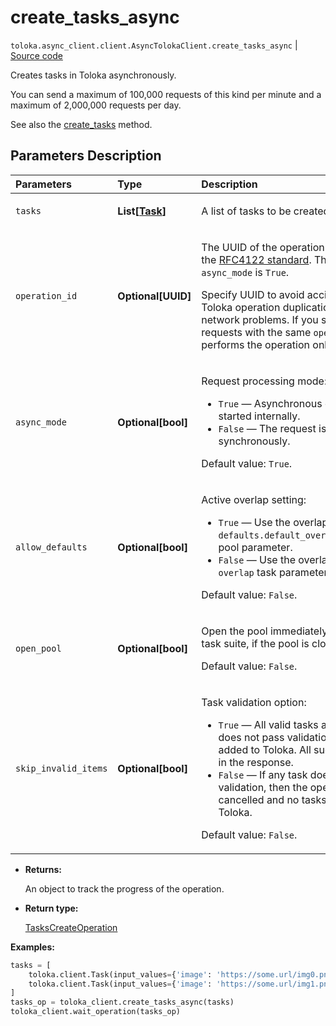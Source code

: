 # create_tasks_async
`toloka.async_client.client.AsyncTolokaClient.create_tasks_async` | [Source code](https://github.com/Toloka/toloka-kit/blob/v1.2.1/src/client/__init__.py#L0)

Creates tasks in Toloka asynchronously.


You can send a maximum of 100,000 requests of this kind per minute and a maximum of 2,000,000 requests per day.

See also the [create_tasks](toloka.client.TolokaClient.create_tasks.md) method.

## Parameters Description

| Parameters | Type | Description |
| :----------| :----| :-----------|
`tasks`|**List\[[Task](toloka.client.task.Task.md)\]**|<p>A list of tasks to be created.</p>
`operation_id`|**Optional\[UUID\]**|<p>The UUID of the operation that conforms to the [RFC4122 standard](https://tools.ietf.org/html/rfc4122). The UUID is used if `async_mode` is `True`.</p> <p>Specify UUID to avoid accidental errors like Toloka operation duplication caused by network problems. If you send several requests with the same `operation_id`, Toloka performs the operation only once.</p>
`async_mode`|**Optional\[bool\]**|<p>Request processing mode:</p> <ul> <li>`True` — Asynchronous operation is started internally.</li> <li>`False` — The request is processed synchronously.</li> </ul> <p>Default value: `True`.</p>
`allow_defaults`|**Optional\[bool\]**|<p>Active overlap setting:</p> <ul> <li>`True` — Use the overlap that is set in the `defaults.default_overlap_for_new_tasks` pool parameter.</li> <li>`False` — Use the overlap that is set in the `overlap` task parameter.</li> </ul> <p>Default value: `False`.</p>
`open_pool`|**Optional\[bool\]**|<p>Open the pool immediately after creating a task suite, if the pool is closed. </p><p>Default value: `False`.</p>
`skip_invalid_items`|**Optional\[bool\]**|<p>Task validation option:</p> <ul> <li>`True` — All valid tasks are added. If a task does not pass validation, then it is not added to Toloka. All such tasks are listed in the response.</li> <li>`False` — If any task does not pass validation, then the operation is cancelled and no tasks are added to Toloka.</li> </ul> <p>Default value: `False`.</p>

* **Returns:**

  An object to track the progress of the operation.

* **Return type:**

  [TasksCreateOperation](toloka.client.operations.TasksCreateOperation.md)

**Examples:**


```python
tasks = [
    toloka.client.Task(input_values={'image': 'https://some.url/img0.png'}, pool_id='1080020'),
    toloka.client.Task(input_values={'image': 'https://some.url/img1.png'}, pool_id='1080020')
]
tasks_op = toloka_client.create_tasks_async(tasks)
toloka_client.wait_operation(tasks_op)
```
